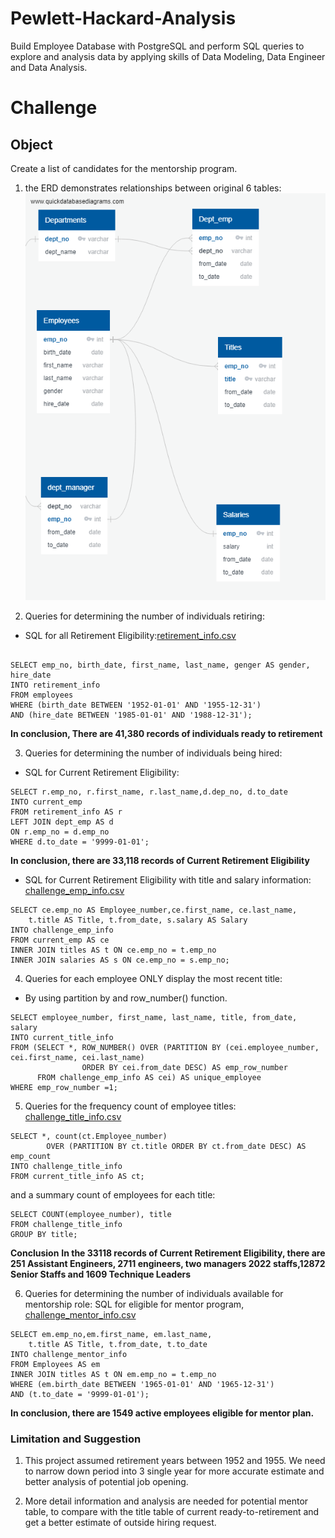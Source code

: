 # Pewlett-Hackard-Analysis
Build Employee Database with PostgreSQL and perform SQL queries to explore and analysis data by applying skills of Data Modeling, Data Engineer and Data Analysis.

# Challenge

## Object

Create a list of candidates for the mentorship program.


1. the ERD demonstrates relationships between original 6 tables:
![EmployeeDB.png](/EmployeeDB.png)

2. Queries for determining the number of individuals retiring:

- SQL for all Retirement Eligibility:[retirement_info.csv](/Data/retirement_info.csv)

```

SELECT emp_no, birth_date, first_name, last_name, genger AS gender, hire_date
INTO retirement_info
FROM employees
WHERE (birth_date BETWEEN '1952-01-01' AND '1955-12-31')
AND (hire_date BETWEEN '1985-01-01' AND '1988-12-31');
```

**In conclusion, There are 41,380 records of individuals ready to retirement**

3. Queries for determining the number of individuals being hired:
- SQL for Current Retirement Eligibility:
```
SELECT r.emp_no, r.first_name, r.last_name,d.dep_no, d.to_date
INTO current_emp
FROM retirement_info AS r
LEFT JOIN dept_emp AS d
ON r.emp_no = d.emp_no
WHERE d.to_date = '9999-01-01';
```


**In conclusion, there are 33,118 records of Current Retirement Eligibility** 

- SQL for Current Retirement Eligibility with title and salary information:
[challenge_emp_info.csv](/Data/challenge_emp_info.csv)
```
SELECT ce.emp_no AS Employee_number,ce.first_name, ce.last_name, 
    t.title AS Title, t.from_date, s.salary AS Salary
INTO challenge_emp_info
FROM current_emp AS ce
INNER JOIN titles AS t ON ce.emp_no = t.emp_no
INNER JOIN salaries AS s ON ce.emp_no = s.emp_no;

```


4. Queries for each employee ONLY display the most recent title:

- By using partition by and row_number() function.
```
SELECT employee_number, first_name, last_name, title, from_date, salary
INTO current_title_info
FROM (SELECT *, ROW_NUMBER() OVER (PARTITION BY (cei.employee_number, cei.first_name, cei.last_name)
                ORDER BY cei.from_date DESC) AS emp_row_number
      FROM challenge_emp_info AS cei) AS unique_employee	  
WHERE emp_row_number =1;
```

5. Queries for the frequency count of employee titles:
[challenge_title_info.csv](/Data/challenge_title_info.csv)
```
SELECT *, count(ct.Employee_number) 
		OVER (PARTITION BY ct.title ORDER BY ct.from_date DESC) AS emp_count
INTO challenge_title_info
FROM current_title_info AS ct;
```
and a summary count of employees for each title:
```
SELECT COUNT(employee_number), title
FROM challenge_title_info
GROUP BY title;
```

**Conclusion**
**In the 33118 records of Current Retirement Eligibility, there are 251 Assistant Engineers, 2711 engineers, two managers 2022 staffs,12872 Senior Staffs and 1609 Technique Leaders**

6. Queries for determining the number of individuals available for mentorship role:
SQL for eligible for mentor program, [challenge_mentor_info.csv](/Data/challenge_mentor_info.csv)

```
SELECT em.emp_no,em.first_name, em.last_name, 
    t.title AS Title, t.from_date, t.to_date
INTO challenge_mentor_info
FROM Employees AS em
INNER JOIN titles AS t ON em.emp_no = t.emp_no
WHERE (em.birth_date BETWEEN '1965-01-01' AND '1965-12-31')
AND (t.to_date = '9999-01-01');
```
**In conclusion, there are 1549 active employees eligible for mentor plan.**

### Limitation and Suggestion
 
 1. This project assumed retirement years between 1952 and 1955. 
 We need to narrow down period into 3 single year for more accurate estimate and better analysis of potential job opening. 

 2. More detail information and analysis are needed for potential mentor table, 
 to compare with the title table of current ready-to-retirement 
 and get a better estimate of outside hiring request. 

 